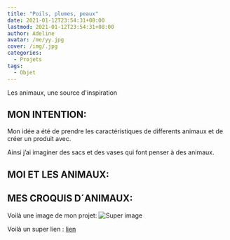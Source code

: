 ```yaml
---
title: "Poils, plumes, peaux"
date: 2021-01-12T23:54:31+08:00
lastmod: 2021-01-12T23:54:31+08:00
author: Adeline
avatar: /me/yy.jpg
cover: /img/.jpg
categories:
  - Projets
tags:
  - Objet
---
```

Les animaux, une source d'inspiration

<!--more-->

## MON INTENTION:
Mon idée a été de prendre les caractéristiques de differents animaux et de créer un produit avec. 

Ainsi j’ai imaginer des sacs et des vases qui font penser à des animaux.

## MOI ET LES ANIMAUX:

## MES CROQUIS D´ANIMAUX:

Voilà une image de mon projet:
![Super image](/img/.jpg)

Voilà un super lien :
[lien](https://leiningen.org/)
